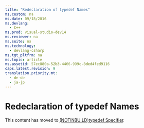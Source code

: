 ```yaml
---
title: "Redeclaration of typedef Names"
ms.custom: na
ms.date: 09/18/2016
ms.devlang: 
  - C++
ms.prod: visual-studio-dev14
ms.reviewer: na
ms.suite: na
ms.technology: 
  - devlang-csharp
ms.tgt_pltfrm: na
ms.topic: article
ms.assetid: 57ec880a-52b3-4466-999c-8ded4fed9116
caps.latest.revision: 9
translation.priority.mt: 
  - de-de
  - ja-jp
---
```

# Redeclaration of typedef Names
This content has moved to [(NOTINBUILD)typedef Specifier](assetId:///cc96cf26-ba93-4179-951e-695d1f5fdcf1).
